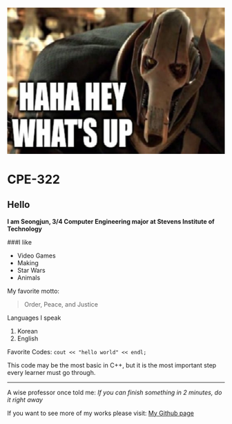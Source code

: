![HI](Grievous.png)

# CPE-322

## Hello
**I am Seongjun, 3/4 Computer Engineering major at Stevens Institute of Technology**

###I like
- Video Games
- Making
- Star Wars
- Animals

My favorite motto:
> Order, Peace, and Justice

Languages I speak
1. Korean
2. English

Favorite Codes:
` cout << "hello world" << endl; `

This code may be the most basic in C++, but it is the most important step every learner must go through.

---
A wise professor once told me:
*If you can finish something in 2 minutes, do it right away*

If you want to see more of my works please visit:
[My Github page](https://github.com/successjun/CPE-322/tree/main)



